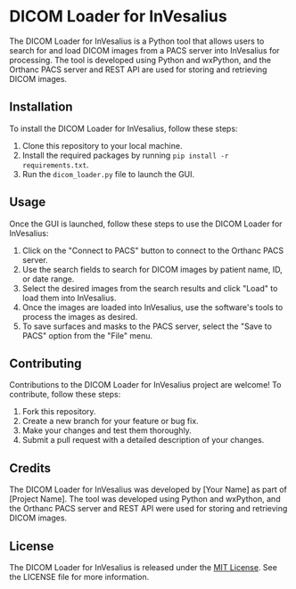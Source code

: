 ﻿# DICOM Loader for InVesalius

The DICOM Loader for InVesalius is a Python tool that allows users to search for and load DICOM images from a PACS server into InVesalius for processing. The tool is developed using Python and wxPython, and the Orthanc PACS server and REST API are used for storing and retrieving DICOM images.

## Installation

To install the DICOM Loader for InVesalius, follow these steps:

1.  Clone this repository to your local machine.
2.  Install the required packages by running `pip install -r requirements.txt`.
3.  Run the `dicom_loader.py` file to launch the GUI.

## Usage

Once the GUI is launched, follow these steps to use the DICOM Loader for InVesalius:

1.  Click on the "Connect to PACS" button to connect to the Orthanc PACS server.
2.  Use the search fields to search for DICOM images by patient name, ID, or date range.
3.  Select the desired images from the search results and click "Load" to load them into InVesalius.
4.  Once the images are loaded into InVesalius, use the software's tools to process the images as desired.
5.  To save surfaces and masks to the PACS server, select the "Save to PACS" option from the "File" menu.

## Contributing

Contributions to the DICOM Loader for InVesalius project are welcome! To contribute, follow these steps:

1.  Fork this repository.
2.  Create a new branch for your feature or bug fix.
3.  Make your changes and test them thoroughly.
4.  Submit a pull request with a detailed description of your changes.

## Credits

The DICOM Loader for InVesalius was developed by [Your Name] as part of [Project Name]. The tool was developed using Python and wxPython, and the Orthanc PACS server and REST API were used for storing and retrieving DICOM images.

## License

The DICOM Loader for InVesalius is released under the [MIT License](https://opensource.org/licenses/MIT). See the LICENSE file for more information.
